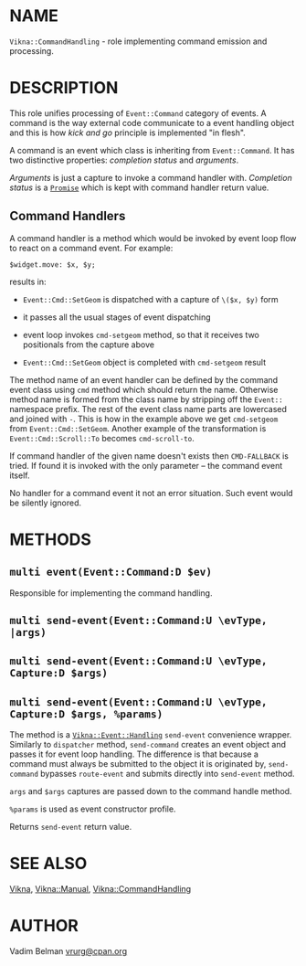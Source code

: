 NAME
====



`Vikna::CommandHandling` - role implementing command emission and processing.

DESCRIPTION
===========



This role unifies processing of `Event::Command` category of events. A command is the way external code communicate to a event handling object and this is how *kick and go* principle is implemented "in flesh".

A command is an event which class is inheriting from `Event::Command`. It has two distinctive properties: *completion status* and *arguments*.

*Arguments* is just a capture to invoke a command handler with. *Completion status* is a [`Promise`](https://docs.raku.org/type/Promise) which is kept with command handler return value.

Command Handlers
----------------

A command handler is a method which would be invoked by event loop flow to react on a command event. For example:

    $widget.move: $x, $y;

results in:

  * `Event::Cmd::SetGeom` is dispatched with a capture of `\($x, $y)` form

  * it passes all the usual stages of event dispatching

  * event loop invokes `cmd-setgeom` method, so that it receives two positionals from the capture above

  * `Event::Cmd::SetGeom` object is completed with `cmd-setgeom` result

The method name of an event handler can be defined by the command event class using `cmd` method which should return the name. Otherwise method name is formed from the class name by stripping off the `Event::` namespace prefix. The rest of the event class name parts are lowercased and joined with `-`. This is how in the example above we get `cmd-setgeom` from `Event::Cmd::SetGeom`. Another example of the transformation is `Event::Cmd::Scroll::To` becomes `cmd-scroll-to`.

If command handler of the given name doesn't exists then `CMD-FALLBACK` is tried. If found it is invoked with the only parameter – the command event itself.

No handler for a command event it not an error situation. Such event would be silently ignored.

METHODS
=======



`multi event(Event::Command:D $ev)`
-----------------------------------

Responsible for implementing the command handling.

`multi send-event(Event::Command:U \evType, |args)`
---------------------------------------------------

`multi send-event(Event::Command:U \evType, Capture:D $args)`
-------------------------------------------------------------

`multi send-event(Event::Command:U \evType, Capture:D $args, %params)`
----------------------------------------------------------------------

The method is a [`Vikna::Event::Handling`](https://github.com/vrurg/raku-Vikna/blob/v0.0.3/docs/md/Vikna/Event/Handling.md) `send-event` convenience wrapper. Similarly to `dispatcher` method, `send-command` creates an event object and passes it for event loop handling. The difference is that because a command must always be submitted to the object it is originated by, `send-command` bypasses `route-event` and submits directly into `send-event` method.

`args` and `$args` captures are passed down to the command handle method.

`%params` is used as event constructor profile.

Returns `send-event` return value.

SEE ALSO
========

[Vikna](https://github.com/vrurg/raku-Vikna/blob/v0.0.3/docs/md/Vikna.md), [Vikna::Manual](https://github.com/vrurg/raku-Vikna/blob/v0.0.3/docs/md/Vikna/Manual.md), [Vikna::CommandHandling](https://github.com/vrurg/raku-Vikna/blob/v0.0.3/docs/md/Vikna/CommandHandling.md)

AUTHOR
======



Vadim Belman <vrurg@cpan.org>

